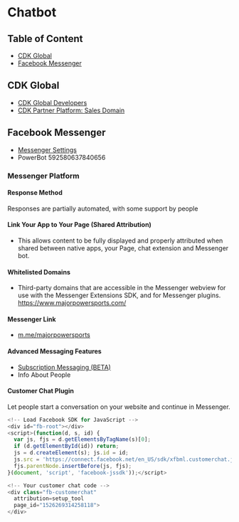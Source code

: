 # Chatbot

## Table of Content
* [CDK Global](#cdk-global)
* [Facebook Messenger](#facebook-messenger)

## CDK Global
* [CDK Global Developers](https://www.cdkglobal.com/en-gb/partners/developers)
* [CDK Partner Platform: Sales Domain](https://portal.online-test.cdkapps.eu/#/)

## Facebook Messenger
* [Messenger Settings](https://www.facebook.com/majorpowersports/settings/?tab=messenger_platform)
* PowerBot 592580637840656
### Messenger Platform
#### Response Method
Responses are partially automated, with some support by people
#### Link Your App to Your Page (Shared Attribution) 
- This allows content to be fully displayed and properly attributed when shared between native apps, your Page, chat extension and Messenger bot.
#### Whitelisted Domains
- Third-party domains that are accessible in the Messenger webview for use with the Messenger Extensions SDK, and for Messenger plugins. https://www.majorpowersports.com/
#### Messenger Link
- [m.me/majorpowersports](m.me/majorpowersports)
#### Advanced Messaging Features
* [Subscription Messaging (BETA)](https://developers.facebook.com/docs/messenger-platform/policy/policy-overview/#subscription_messaging)
* Info About People	
#### Customer Chat Plugin
Let people start a conversation on your website and continue in Messenger. 
```javascript
<!-- Load Facebook SDK for JavaScript -->
<div id="fb-root"></div>
<script>(function(d, s, id) {
  var js, fjs = d.getElementsByTagName(s)[0];
  if (d.getElementById(id)) return;
  js = d.createElement(s); js.id = id;
  js.src = 'https://connect.facebook.net/en_US/sdk/xfbml.customerchat.js';
  fjs.parentNode.insertBefore(js, fjs);
}(document, 'script', 'facebook-jssdk'));</script>

<!-- Your customer chat code -->
<div class="fb-customerchat"
  attribution=setup_tool
  page_id="1526269314258118">
</div>
```
